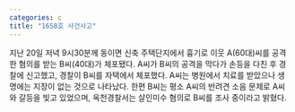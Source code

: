 ```yaml
---
categories: c
title: "1658호 사건사고"
---
```

지난 20일 저녁 9시30분께 동이면 신축 주택단지에서 흉기로 이웃 A(60대)씨를 공격한 혐의를 받는 B씨(40대)가 체포됐다. A씨가 B씨의 공격을 막다가 손등을 다친 후 경찰에 신고했고, 경찰이 B씨를 자택에서 체포했다. A씨는 병원에서 치료를 받았으나 생명에는 지장이 없는 것으로 나타났다. 한편 B씨는 평소 A씨의 반려견 소음 문제로 A씨와 갈등을 빚고 있었으며, 옥천경찰서는 살인미수 혐의로 B씨를 조사 중이라고 밝혔다.